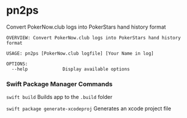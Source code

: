 # pn2ps
Convert PokerNow.club logs into PokerStars hand history format

```
OVERVIEW: Convert PokerNow.club logs into PokerStars hand history format

USAGE: pn2ps [PokerNow.club logfile] [Your Name in log]

OPTIONS:
  --help             Display available options
```

### Swift Package Manager Commands

`swift build` Builds app to the `.build` folder

`swift package generate-xcodeproj` Generates an xcode project file

